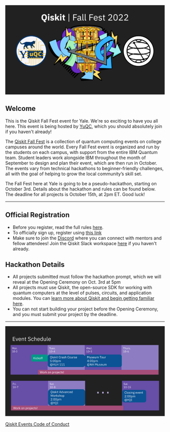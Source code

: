 <img src="https://github.com/yaleqc/qiskit-fallfest-2022/blob/main/fallfest.png?raw=true" alt="Welcome to YuQC x Qiskit Fall Fest!"/>

## Welcome
This is the Qiskit Fall Fest event for Yale. We're so exciting to have you all here. This event is being hosted by [YuQC](https://yaleqc.com/), which you should absolutely join if you haven't already!

The [Qiskit Fall Fest](https://medium.com/qiskit/introducing-the-qiskit-fall-fest-feb8456b557) is a collection of quantum computing events on college campuses around the world. Every Fall Fest event is organized and run by the students on each campus, with support from the entire IBM Quantum team. Student leaders work alongside IBM throughout the month of September to design and plan their event, which are then run in October. The events vary from technical hackathons to beginner-friendly challenges, all with the goal of helping to grow the local community’s skill set.

The Fall Fest here at Yale is going to be a pseudo-hackathon, starting on October 3rd. Details about the hackathon and rules can be found below. The deadline for all projects is October 15th, at 2pm ET. Good luck!

--------------------------------
## Official Registration
- Before you register, read the full rules [here](https://github.com/qiskit-community/fall-fest-22/blob/main/Qiskit%20Fall%20Fest%20Official%20Rules%20Template.docx). 
- To officially sign up, register using [this link](https://forms.gle/C7LccmMHWyt1CETD7)
- Make sure to join the [Discord](https://discord.gg/q29q8Dn9) where you can connect with mentors and fellow attendees! Join the Qiskit Slack workspace [here](https://ibm.co/joinqiskitslack) if you haven't already. 

## Hackathon Details
- All projects submitted must follow the hackathon prompt, which we will reveal at the Opening Ceremony on Oct. 3rd at 5pm
- All projects must use Qiskit, the open-source SDK for working with quantum computers at the level of pulses, circuits, and application modules. You can [learn more about Qiskit and begin getting familiar here](https://qiskit.org/learn/).
- You can not start building your project before the Opening Ceremony, and you must submit your project by the deadline.


--------------------------------

<img src="https://github.com/yaleqc/qiskit-fallfest-2022/blob/main/eventschedule.png?raw=true" ref="Event Schedule"> 


<br>

[Qiskit Events Code of Conduct](https://github.com/Qiskit/qiskit/blob/master/CODE_OF_CONDUCT.md)
